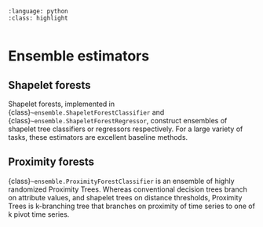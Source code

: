 ```{role} python(code)
:language: python
:class: highlight
```

```{currentmodule} wildboar

```

# Ensemble estimators

## Shapelet forests

Shapelet forests, implemented in {class}`~ensemble.ShapeletForestClassifier` and
{class}`~ensemble.ShapeletForestRegressor`, construct ensembles of shapelet tree
classifiers or regressors respectively. For a large variety of tasks, these
estimators are excellent baseline methods.

## Proximity forests

{class}`~ensemble.ProximityForestClassifier` is an ensemble of highly randomized
Proximity Trees. Whereas conventional decision trees branch on attribute values,
and shapelet trees on distance thresholds, Proximity Trees is k-branching tree
that branches on proximity of time series to one of k pivot time series.
